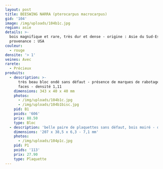 ```yaml
---
layout: post
title: BEESWING NARRA (pterocarpus macrocarpus)
gid: '104'
image: /img/uploads/104b1c.jpg
region: asie
details: >-
  bois magnifique et rare, très dur et dense - origine : Asie du Sud-Est -
  provenance : USA
couleur:
  - rouge
densite: '> 1'
veines: Avec
rarete:
  - Précieux
produits:
  - description: >-
      très beau bloc ondé sans défaut - présence de marques de rabotage sur les
      faces - densité 1,11
    dimensions: 343 x 40 x 40 mm
    photos:
      - /img/uploads/104b1c.jpg
      - /img/uploads/104b1bisc.jpg
    pid: B1
    poids: '606'
    prix: 88.50
    type: Bloc
  - description: 'belle paire de plaquettes sans défaut, bois moiré - densité 1,09'
    dimensions: '207 x 38,5 x 6,3 - 7,1 mm'
    photos:
      - /img/uploads/104p1c.jpg
    pid: P1
    poids: '113'
    prix: 27.90
    type: Plaquette
---
```


